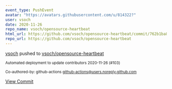 ```yaml
---
event_type: PushEvent
avatar: "https://avatars.githubusercontent.com/u/814322?"
user: vsoch
date: 2020-11-26
repo_name: vsoch/opensource-heartbeat
html_url: https://github.com/vsoch/opensource-heartbeat/commit/762b1ba8d6f7c760d2833b87b982eec1ac15f6e5
repo_url: https://github.com/vsoch/opensource-heartbeat
---
```


<a href='https://github.com/vsoch' target='_blank'>vsoch</a> pushed to <a href='https://github.com/vsoch/opensource-heartbeat' target='_blank'>vsoch/opensource-heartbeat</a>

<small>Automated deployment to update contributors 2020-11-26 (#103)

Co-authored-by: github-actions <github-actions@users.noreply.github.com></small>

<a href='https://github.com/vsoch/opensource-heartbeat/commit/762b1ba8d6f7c760d2833b87b982eec1ac15f6e5' target='_blank'>View Commit</a>